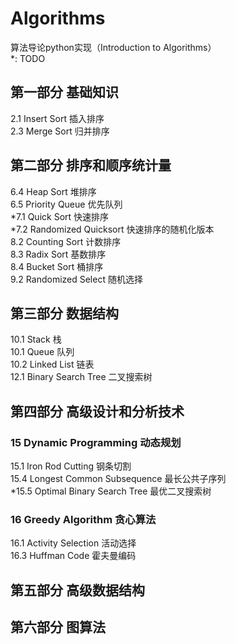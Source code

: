 # Algorithms
算法导论python实现（Introduction to Algorithms）  
*: TODO
## 第一部分 基础知识
2.1 Insert Sort 插入排序  
2.3 Merge Sort 归并排序  
## 第二部分 排序和顺序统计量
6.4 Heap Sort 堆排序  
6.5 Priority Queue 优先队列  
*7.1 Quick Sort 快速排序  
*7.2 Randomized Quicksort 快速排序的随机化版本  
8.2 Counting Sort 计数排序  
8.3 Radix Sort 基数排序  
8.4 Bucket Sort 桶排序  
9.2 Randomized Select 随机选择  
## 第三部分 数据结构
10.1 Stack 栈  
10.1 Queue 队列  
10.2 Linked List 链表  
12.1 Binary Search Tree 二叉搜索树  
## 第四部分 高级设计和分析技术
### 15 Dynamic Programming 动态规划
15.1 Iron Rod Cutting 钢条切割  
15.4 Longest Common Subsequence 最长公共子序列  
*15.5 Optimal Binary Search Tree 最优二叉搜索树  

### 16 Greedy Algorithm 贪心算法
16.1 Activity Selection 活动选择  
16.3 Huffman Code 霍夫曼编码

## 第五部分 高级数据结构
## 第六部分 图算法